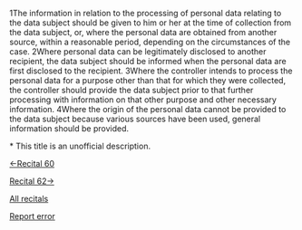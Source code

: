 
1The information in relation to the processing of personal data relating to the data subject should be given to him or her at the time of collection from the data subject, or, where the personal data are obtained from another source, within a reasonable period, depending on the circumstances of the case. 2Where personal data can be legitimately disclosed to another recipient, the data subject should be informed when the personal data are first disclosed to the recipient. 3Where the controller intends to process the personal data for a purpose other than that for which they were collected, the controller should provide the data subject prior to that further processing with information on that other purpose and other necessary information. 4Where the origin of the personal data cannot be provided to the data subject because various sources have been used, general information should be provided.


\* This title is an unofficial description.




[←Recital 60](https://gdpr-info.eu/recitals/no-60/ "60 - Information Obligation")


[Recital 62→](https://gdpr-info.eu/recitals/no-62/ "62 - Exceptions to the Obligation to Provide Information")


[All recitals](https://gdpr-info.eu/recitals/)

[Report error](https://gdpr-info.eu/gf/?TB_iframe=true&height=306 "Your message")

